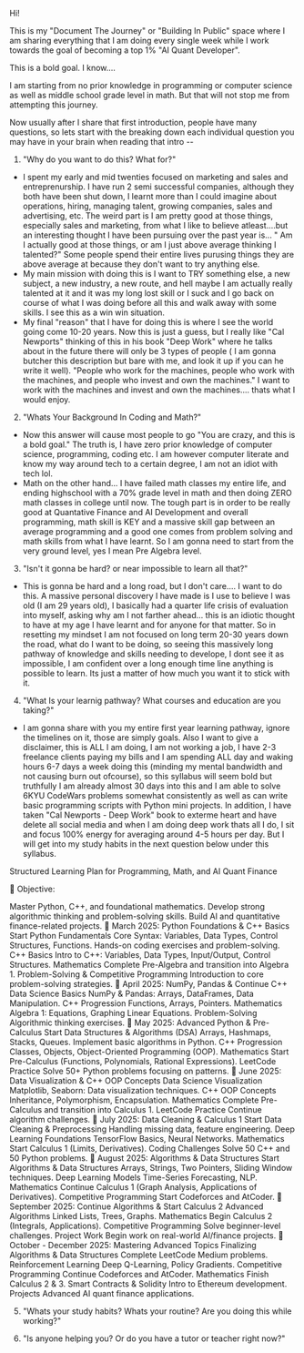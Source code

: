 Hi!

This is my "Document The Journey" or "Building In Public" space where I am sharing everything that I am doing every single week while I work towards the goal of becoming a top 1% "AI Quant Developer".

This is a bold goal. I know....

I am starting from no prior knowledge in programming or computer science as well as middle school grade level in math. But that will not stop me from attempting this journey.

Now usually after I share that first introduction, people have many questions, so lets start with the breaking down each individual question you may have in your brain when reading that intro --

1. "Why do you want to do this? What for?"

- I spent my early and mid twenties focused on marketing and sales and entreprenurship. I have run 2 semi successful companies, although they both have been shut down, I learnt more than I could imagine about operations, hiring, managing talent, growing companies, sales and advertising, etc. The weird part is I am pretty good at those things, especially sales and marketing, from what I like to believe atleast....but an interesting thought I have been pursuing over the past year is... " Am I actually good at those things, or am I just above average thinking I talented?" Some people spend their entire lives purusing things they are above average at because they don't want to try anything else. 
- My main mission with doing this is I want to TRY something else, a new subject, a new industry, a new route, and hell maybe I am actually really talented at it and it was my long lost skill or I suck and I go back on course of what I was doing before all this and walk away with some skills. I see this as a win win situation.
- My final "reason" that I have for doing this is where I see the world going come 10-20 years. Now this is just a guess, but I really like "Cal Newports" thinking of this in his book "Deep Work" where he talks about in the future there will only be 3 types of people ( I am gonna butcher this description but bare with me, and look it up if you can he write it well). "People who work for the machines, people who work with the machines, and people who invest and own the machines." I want to work with the machines and invest and own the machines.... thats what I would enjoy.

2. "Whats Your Background In Coding and Math?" 
- Now this answer will cause most people to go "You are crazy, and this is a bold goal." The truth is, I have zero prior knowledge of computer science, programming, coding etc. I am however computer literate and know my way around tech to a certain degree, I am not an idiot with tech lol.
- Math on the other hand... I have failed math classes my entire life, and ending highschool with a 70% grade level in math and then doing ZERO math classes in college until now. The tough part is in order to be really good at Quantative Finance and AI Development and overall programming, math skill is KEY and a massive skill gap between an average programming and a good one comes from problem solving and math skills from what I have learnt. So I am gonna need to start from the very ground level, yes I mean Pre Algebra level.



3. "Isn't it gonna be hard? or near impossible to learn all that?"

- This is gonna be hard and a long road, but I don't care.... I want to do this. A massive personal discovery I have made is I use to believe I was old (I am 29 years old), I basically had a quarter life crisis of evaluation into myself, asking why am I not farther ahead... this is an idiotic thought to have at my age I have learnt and for anyone for that matter. So in resetting my mindset I am not focused on long term 20-30 years down the road, what do I want to be doing, so seeing this massively long pathway of knowledge and skills needing to develope, I dont see it as impossible, I am confident over a long enough time line anything is possible to learn. Its just a matter of how much you want it to stick with it.



4. "What Is your learnig pathway? What courses and education are you taking?"

- I am gonna share with you my entire first year learning pathway, ignore the timelines on it, those are simply goals. Also I want to give a disclaimer, this is ALL I am doing, I am not working a job, I have 2-3 freelance clients paying my bills and I am spending ALL day and waking hours 6-7 days a week doing this (minding my mental bandwidth and not causing burn out ofcourse), so this syllabus will seem bold but truthfully I am already almost 30 days into this and I am able to solve 6KYU CodeWars problems somewhat consistently as well as can write basic programming scripts with Python mini projects. In addition, I have taken "Cal Newports - Deep Work" book to exterme heart and have delete all social media and when I am doing deep work thats all I do, I sit and focus 100% energy for averaging around 4-5 hours per day. But I will get into my study habits in the next question below under this syllabus.

Structured Learning Plan for Programming, Math, and AI Quant Finance

📌 Objective:

Master Python, C++, and foundational mathematics.
Develop strong algorithmic thinking and problem-solving skills.
Build AI and quantitative finance-related projects.
📅 March 2025: Python Foundations & C++ Basics Start
Python Fundamentals
Core Syntax: Variables, Data Types, Control Structures, Functions.
Hands-on coding exercises and problem-solving.
C++ Basics
Intro to C++: Variables, Data Types, Input/Output, Control Structures.
Mathematics
Complete Pre-Algebra and transition into Algebra 1.
Problem-Solving & Competitive Programming
Introduction to core problem-solving strategies.
📅 April 2025: NumPy, Pandas & Continue C++
Data Science Basics
NumPy & Pandas: Arrays, DataFrames, Data Manipulation.
C++ Progression
Functions, Arrays, Pointers.
Mathematics
Algebra 1: Equations, Graphing Linear Equations.
Problem-Solving
Algorithmic thinking exercises.
📅 May 2025: Advanced Python & Pre-Calculus Start
Data Structures & Algorithms (DSA)
Arrays, Hashmaps, Stacks, Queues.
Implement basic algorithms in Python.
C++ Progression
Classes, Objects, Object-Oriented Programming (OOP).
Mathematics
Start Pre-Calculus (Functions, Polynomials, Rational Expressions).
LeetCode Practice
Solve 50+ Python problems focusing on patterns.
📅 June 2025: Data Visualization & C++ OOP Concepts
Data Science Visualization
Matplotlib, Seaborn: Data visualization techniques.
C++ OOP Concepts
Inheritance, Polymorphism, Encapsulation.
Mathematics
Complete Pre-Calculus and transition into Calculus 1.
LeetCode Practice
Continue algorithm challenges.
📅 July 2025: Data Cleaning & Calculus 1 Start
Data Cleaning & Preprocessing
Handling missing data, feature engineering.
Deep Learning Foundations
TensorFlow Basics, Neural Networks.
Mathematics
Start Calculus 1 (Limits, Derivatives).
Coding Challenges
Solve 50 C++ and 50 Python problems.
📅 August 2025: Algorithms & Data Structures Start
Algorithms & Data Structures
Arrays, Strings, Two Pointers, Sliding Window techniques.
Deep Learning Models
Time-Series Forecasting, NLP.
Mathematics
Continue Calculus 1 (Graph Analysis, Applications of Derivatives).
Competitive Programming
Start Codeforces and AtCoder.
📅 September 2025: Continue Algorithms & Start Calculus 2
Advanced Algorithms
Linked Lists, Trees, Graphs.
Mathematics
Begin Calculus 2 (Integrals, Applications).
Competitive Programming
Solve beginner-level challenges.
Project Work
Begin work on real-world AI/finance projects.
📅 October - December 2025: Mastering Advanced Topics
Finalizing Algorithms & Data Structures
Complete LeetCode Medium problems.
Reinforcement Learning
Deep Q-Learning, Policy Gradients.
Competitive Programming
Continue Codeforces and AtCoder.
Mathematics
Finish Calculus 2 & 3.
Smart Contracts & Solidity
Intro to Ethereum development.
Projects
Advanced AI quant finance applications.



5. "Whats your study habits? Whats your routine? Are you doing this while working?"



6. "Is anyone helping you? Or do you have a tutor or teacher right now?"



